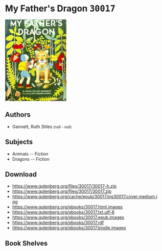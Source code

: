 # My Father's Dragon <kbd>30017</kbd>

![](./cover.medium.jpg "")

## Authors


 - Gannett, Ruth Stiles <small>(null - null)</small>

## Subjects


 - Animals -- Fiction
 - Dragons -- Fiction

## Download


 - https://www.gutenberg.org/files/30017/30017-h.zip
 - https://www.gutenberg.org/files/30017/30017.zip
 - https://www.gutenberg.org/cache/epub/30017/pg30017.cover.medium.jpg
 - https://www.gutenberg.org/ebooks/30017.html.images
 - https://www.gutenberg.org/ebooks/30017.txt.utf-8
 - https://www.gutenberg.org/ebooks/30017.epub.images
 - https://www.gutenberg.org/ebooks/30017.rdf
 - https://www.gutenberg.org/ebooks/30017.kindle.images

## Book Shelves


